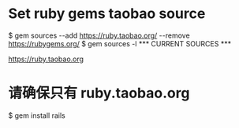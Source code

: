 # Set ruby gems taobao source
  $ gem sources --add https://ruby.taobao.org/ --remove https://rubygems.org/
  $ gem sources -l
*** CURRENT SOURCES ***

https://ruby.taobao.org
# 请确保只有 ruby.taobao.org
  $ gem install rails
